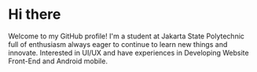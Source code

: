 # Hi there

Welcome to my GitHub profile! I'm a student at Jakarta State Polytechnic  full of enthusiasm always eager to continue to learn new things and innovate. Interested in UI/UX and have experiences in Developing Website Front-End and Android mobile. 


